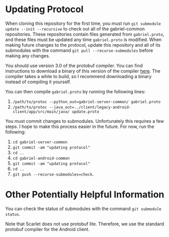 # Updating Protocol
When cloning this repository for the first time, you must run
`git submodule update --init --recursive` to check out all of the gabriel-common
repositories. These repositories contain files generated from `gabriel.proto`,
and these files must be updated any time `gabriel.proto` is modified. When
making future changes to the protocol, update this repository and all of its
submodules with the command `git pull --recurse-submodules` before making any
changes.

You should use version 3.0 of the protobuf compiler. You can find instructions
to download a binary of this version of the compiler
[here](https://github.com/tensorflow/models/blob/master/research/object_detection/g3doc/installation.md#manual-protobuf-compiler-installation-and-usage).
The compiler takes a while to build, so I recommend downloading a binary instead
of compiling it yourself.

You can then compile `gabriel.proto` by running the following lines:
1. `/path/to/protoc --python_out=gabriel-server-common/ gabriel.proto`
2. `/path/to/protoc --java_out=../client/legacy-android-client/app/src/main/java/ update.proto`

You must commit changes to submodules. Unfortunately this requires a few steps.
I hope to make this process easier in the future. For now, run the following:
1. `cd gabriel-server-common`
2. `git commit -am "updating protocol"`
3. `cd ..`
4. `cd gabriel-android-common`
5. `git commit -am "updating protocol"`
6. `cd ..`
7. `git push --recurse-submodules=check`.

# Other Potentially Helpful Information

You can check the status of submodules with the command `git submodule status`.

Note that Scarlet does not use protobuf lite. Therefore, we use the standard
protobuf compiler for the Android client.
